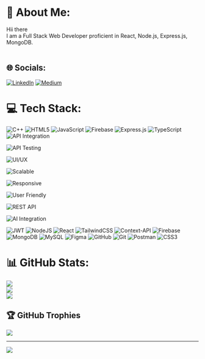 # 💫 About Me:
Hii there <br>I am a Full Stack Web Developer proficient in React, Node.js, Express.js, MongoDB.<br><br>


## 🌐 Socials:
[![LinkedIn](https://img.shields.io/badge/LinkedIn-%230077B5.svg?logo=linkedin&logoColor=white)](https://linkedin.com/in/bhavesh-rathod-6946a2245/) [![Medium](https://img.shields.io/badge/Medium-12100E?logo=medium&logoColor=white)](https://medium.com/@rbhavesh1525) 

# 💻 Tech Stack:
![C++](https://img.shields.io/badge/c++-%2300599C.svg?style=for-the-badge&logo=c%2B%2B&logoColor=white) ![HTML5](https://img.shields.io/badge/html5-%23E34F26.svg?style=for-the-badge&logo=html5&logoColor=white)  ![JavaScript](https://img.shields.io/badge/javascript-%23323330.svg?style=for-the-badge&logo=javascript&logoColor=%23F7DF1E) ![Firebase](https://img.shields.io/badge/firebase-%23039BE5.svg?style=for-the-badge&logo=firebase) ![Express.js](https://img.shields.io/badge/express.js-%23404d59.svg?style=for-the-badge&logo=express&logoColor=%2361DAFB) ![TypeScript](https://img.shields.io/badge/TypeScript-%23007ACC.svg?style=for-the-badge&logo=typescript&logoColor=white) ![API Integration](https://img.shields.io/badge/API%20Integration-%23007ACC.svg?style=for-the-badge&logo=azuredevops&logoColor=white)

![API Testing](https://img.shields.io/badge/API%20Testing-%23FF6F00.svg?style=for-the-badge&logo=postman&logoColor=white)

![UI/UX](https://img.shields.io/badge/UI%2FUX-%23E34F26.svg?style=for-the-badge&logo=figma&logoColor=white)

![Scalable](https://img.shields.io/badge/Scalable-%232E7D32.svg?style=for-the-badge&logo=cloudflare&logoColor=white)

![Responsive](https://img.shields.io/badge/Responsive-%2300C853.svg?style=for-the-badge&logo=responsive&logoColor=white)

![User Friendly](https://img.shields.io/badge/User%20Friendly-%23FFD600.svg?style=for-the-badge&logo=users&logoColor=black)

![REST API](https://img.shields.io/badge/REST%20API-%231572B6.svg?style=for-the-badge&logo=swagger&logoColor=white)

![AI Integration](https://img.shields.io/badge/AI%20Integration-%23FF4081.svg?style=for-the-badge&logo=openai&logoColor=white)

 ![JWT](https://img.shields.io/badge/JWT-black?style=for-the-badge&logo=JSON%20web%20tokens) ![NodeJS](https://img.shields.io/badge/node.js-6DA55F?style=for-the-badge&logo=node.js&logoColor=white) ![React](https://img.shields.io/badge/react-%2320232a.svg?style=for-the-badge&logo=react&logoColor=%2361DAFB) ![TailwindCSS](https://img.shields.io/badge/tailwindcss-%2338B2AC.svg?style=for-the-badge&logo=tailwind-css&logoColor=white) ![Context-API](https://img.shields.io/badge/Context--Api-000000?style=for-the-badge&logo=react) ![Firebase](https://img.shields.io/badge/firebase-a08021?style=for-the-badge&logo=firebase&logoColor=ffcd34) ![MongoDB](https://img.shields.io/badge/MongoDB-%234ea94b.svg?style=for-the-badge&logo=mongodb&logoColor=white) ![MySQL](https://img.shields.io/badge/mysql-4479A1.svg?style=for-the-badge&logo=mysql&logoColor=white) ![Figma](https://img.shields.io/badge/figma-%23F24E1E.svg?style=for-the-badge&logo=figma&logoColor=white) ![GitHub](https://img.shields.io/badge/github-%23121011.svg?style=for-the-badge&logo=github&logoColor=white) ![Git](https://img.shields.io/badge/git-%23F05033.svg?style=for-the-badge&logo=git&logoColor=white) ![Postman](https://img.shields.io/badge/Postman-FF6C37?style=for-the-badge&logo=postman&logoColor=white) ![CSS3](https://img.shields.io/badge/css3-%231572B6.svg?style=for-the-badge&logo=css3&logoColor=white)
# 📊 GitHub Stats:
![](https://github-readme-stats.vercel.app/api?username=rbhavesh1525&theme=dark&hide_border=false&include_all_commits=true&count_private=true)<br/>
![](https://github-readme-streak-stats.herokuapp.com/?user=rbhavesh1525&theme=dark&hide_border=false)<br/>
![](https://github-readme-stats.vercel.app/api/top-langs/?username=rbhavesh1525&theme=dark&hide_border=false&include_all_commits=true&count_private=true&layout=compact)

## 🏆 GitHub Trophies
![](https://github-profile-trophy.vercel.app/?username=rbhavesh1525&theme=radical&no-frame=false&no-bg=true&margin-w=4)

---
[![](https://visitcount.itsvg.in/api?id=rbhavesh1525&icon=5&color=0)](https://visitcount.itsvg.in)

<!-- Proudly created with GPRM ( https://gprm.itsvg.in ) -->
